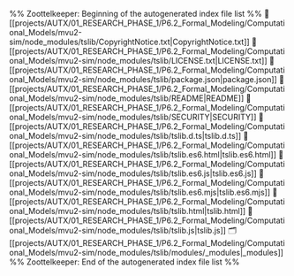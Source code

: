 %% Zoottelkeeper: Beginning of the autogenerated index file list  %%
📄 [[projects/AUTX/01_RESEARCH_PHASE_1/P6.2_Formal_Modeling/Computational_Models/mvu2-sim/node_modules/tslib/CopyrightNotice.txt|CopyrightNotice.txt]]
📄 [[projects/AUTX/01_RESEARCH_PHASE_1/P6.2_Formal_Modeling/Computational_Models/mvu2-sim/node_modules/tslib/LICENSE.txt|LICENSE.txt]]
📄 [[projects/AUTX/01_RESEARCH_PHASE_1/P6.2_Formal_Modeling/Computational_Models/mvu2-sim/node_modules/tslib/package.json|package.json]]
📄 [[projects/AUTX/01_RESEARCH_PHASE_1/P6.2_Formal_Modeling/Computational_Models/mvu2-sim/node_modules/tslib/README|README]]
📄 [[projects/AUTX/01_RESEARCH_PHASE_1/P6.2_Formal_Modeling/Computational_Models/mvu2-sim/node_modules/tslib/SECURITY|SECURITY]]
📄 [[projects/AUTX/01_RESEARCH_PHASE_1/P6.2_Formal_Modeling/Computational_Models/mvu2-sim/node_modules/tslib/tslib.d.ts|tslib.d.ts]]
📄 [[projects/AUTX/01_RESEARCH_PHASE_1/P6.2_Formal_Modeling/Computational_Models/mvu2-sim/node_modules/tslib/tslib.es6.html|tslib.es6.html]]
📄 [[projects/AUTX/01_RESEARCH_PHASE_1/P6.2_Formal_Modeling/Computational_Models/mvu2-sim/node_modules/tslib/tslib.es6.js|tslib.es6.js]]
📄 [[projects/AUTX/01_RESEARCH_PHASE_1/P6.2_Formal_Modeling/Computational_Models/mvu2-sim/node_modules/tslib/tslib.es6.mjs|tslib.es6.mjs]]
📄 [[projects/AUTX/01_RESEARCH_PHASE_1/P6.2_Formal_Modeling/Computational_Models/mvu2-sim/node_modules/tslib/tslib.html|tslib.html]]
📄 [[projects/AUTX/01_RESEARCH_PHASE_1/P6.2_Formal_Modeling/Computational_Models/mvu2-sim/node_modules/tslib/tslib.js|tslib.js]]
🗂️ [[projects/AUTX/01_RESEARCH_PHASE_1/P6.2_Formal_Modeling/Computational_Models/mvu2-sim/node_modules/tslib/modules/_modules|_modules]]
%% Zoottelkeeper: End of the autogenerated index file list  %%

